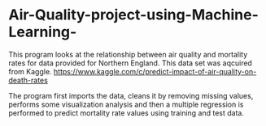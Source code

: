 # Air-Quality-project-using-Machine-Learning-

This program looks at the relationship between air quality and mortality rates for data provided for Northern England. This data set was aqcuired from Kaggle. https://www.kaggle.com/c/predict-impact-of-air-quality-on-death-rates

The program first imports the data, cleans it by removing missing values, performs some visualization analysis and then a multiple regression is performed to predict mortality rate values using training and test data.

